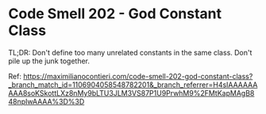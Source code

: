 # Code Smell 202 - God Constant Class

TL;DR: Don't define too many unrelated constants in the same class. Don't pile up the junk together.

Ref: https://maximilianocontieri.com/code-smell-202-god-constant-class?_branch_match_id=1106904058548782201&_branch_referrer=H4sIAAAAAAAAA8soKSkottLXz8nMy9bLTU3JLM3VS87P1U9PrwhM9%2FMtKapMAgB848npIwAAAA%3D%3D
